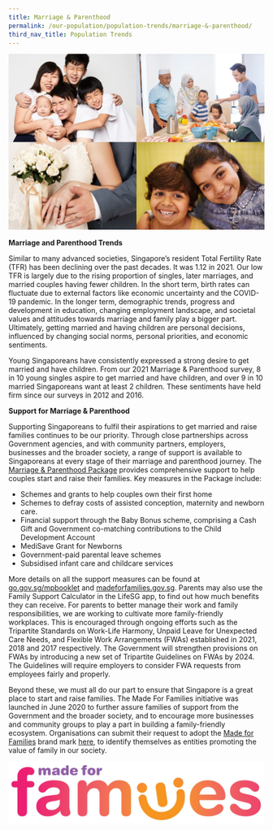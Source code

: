 ```yaml
---
title: Marriage & Parenthood
permalink: /our-population/population-trends/marriage-&-parenthood/
third_nav_title: Population Trends
---
```

![Family collage](/images/stock-image-19.JPG)

**Marriage and Parenthood Trends**

Similar to many advanced societies, Singapore’s resident Total Fertility Rate (TFR) has been declining over the past decades. It was 1.12 in 2021. Our low TFR is largely due to the rising proportion of singles, later marriages, and married couples having fewer children. In the short term, birth rates can fluctuate due to external factors like economic uncertainty and the COVID-19 pandemic. In the longer term, demographic trends, progress and development in education, changing employment landscape, and societal values and attitudes towards marriage and family play a bigger part. Ultimately, getting married and having children are personal decisions, influenced by changing social norms, personal priorities, and economic sentiments.

Young Singaporeans have consistently expressed a strong desire to get married and have children. From our 2021 Marriage & Parenthood survey, 8 in 10 young singles aspire to get married and have children, and over 9 in 10 married Singaporeans want at least 2 children. These sentiments have held firm since our surveys in 2012 and 2016. 

**Support for Marriage & Parenthood**

Supporting Singaporeans to fulfil their aspirations to get married and raise families continues to be our priority. Through close partnerships across Government agencies, and with community partners, employers, businesses and the broader society, a range of support is available to Singaporeans at every stage of their marriage and parenthood journey.
The [Marriage & Parenthood Package](https://www.go.gov.sg/mpbooklet) provides comprehensive support to help couples start and raise their families. Key measures in the Package include:
*	Schemes and grants to help couples own their first home
*	Schemes to defray costs of assisted conception, maternity and newborn care. 
*	Financial support through the Baby Bonus scheme, comprising a Cash Gift and Government co-matching contributions to the Child Development Account
*	MediSave Grant for Newborns
*	Government-paid parental leave schemes
*	Subsidised infant care and childcare services 

More details on all the support measures can be found at [go.gov.sg/mpbooklet](go.gov.sg/mpbooklet) and [madeforfamilies.gov.sg](madeforfamilies.gov.sg). Parents may also use the Family Support Calculator in the LifeSG app, to find out how much benefits they can receive.
For parents to better manage their work and family responsibilities, we are working to cultivate more family-friendly workplaces.  This is encouraged through ongoing efforts such as the Tripartite Standards on Work-Life Harmony, Unpaid Leave for Unexpected Care Needs, and Flexible Work Arrangements (FWAs) established in 2021, 2018 and 2017 respectively. The Government will strengthen provisions on FWAs by introducing a new set of Tripartite Guidelines on FWAs by 2024. The Guidelines will require employers to consider FWA requests from employees fairly and properly.

Beyond these, we must all do our part to ensure that Singapore is a great place to start and raise families. The Made For Families initiative was launched in June 2020 to further assure families of support from the Government and the broader society, and to encourage more businesses and community groups to play a part in building a family-friendly ecosystem. Organisations can submit their request to adopt the [Made for Families](https://www.madeforfamilies.gov.sg/) brand mark [here](https://www.madeforfamilies.gov.sg/PartnersDeals/dealspartners?partnersq=&partnercategory=all&partnerpage=1&dealsq=&dealcategory=all&dealpage=1), to identify themselves as entities promoting the value of family in our society.

![Made For Families Brand Mark](/images/MFF-small.jpg)
